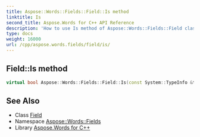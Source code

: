 ```yaml
---
title: Aspose::Words::Fields::Field::Is method
linktitle: Is
second_title: Aspose.Words for C++ API Reference
description: 'How to use Is method of Aspose::Words::Fields::Field class in C++.'
type: docs
weight: 16000
url: /cpp/aspose.words.fields/field/is/
---
```

## Field::Is method




```cpp
virtual bool Aspose::Words::Fields::Field::Is(const System::TypeInfo &target) const override
```

## See Also

* Class [Field](../)
* Namespace [Aspose::Words::Fields](../../)
* Library [Aspose.Words for C++](../../../)
